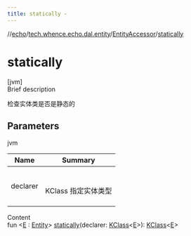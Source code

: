 ```yaml
---
title: statically -
---
```

//[echo](../../index.md)/[tech.whence.echo.dal.entity](../index.md)/[EntityAccessor](index.md)/[statically](statically.md)



# statically  
[jvm]  
Brief description  


检查实体类是否是静态的



## Parameters  
  
jvm  
  
|  Name|  Summary| 
|---|---|
| declarer| <br><br>KClass<E> 指定实体类型<br><br>
  
  
Content  
fun <[E](statically.md) : [Entity](../-entity/index.md)> [statically](statically.md)(declarer: [KClass](https://kotlinlang.org/api/latest/jvm/stdlib/kotlin.reflect/-k-class/index.html)<[E](statically.md)>): [KClass](https://kotlinlang.org/api/latest/jvm/stdlib/kotlin.reflect/-k-class/index.html)<[E](statically.md)>  



